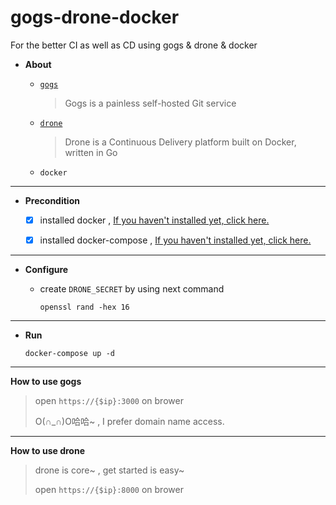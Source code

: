# gogs-drone-docker
For the better CI as well as CD using gogs &amp; drone &amp; docker



- **About**

  - [`gogs`](https://gogs.io/)

    > Gogs is a painless self-hosted Git service

  - [`drone`](https://drone.io/) 

    > Drone is a Continuous Delivery platform built on Docker, written in Go

  - `docker` 


___



- **Precondition**

  - [x] installed docker , [If you haven't installed yet, click here.](https://docs.docker.com/install/)

  - [x] installed docker-compose , [If you haven't installed yet, click here.](https://docs.docker.com/compose/install/)


___



- **Configure**

  - create `DRONE_SECRET` by using next command

    ```shell
    openssl rand -hex 16
    ```



___



- **Run**

  ```shell
  docker-compose up -d
  ```



___



**How to use gogs**

> open `https://{$ip}:3000` on brower
>
> O(∩_∩)O哈哈~ , I prefer domain name access.



___



**How to use drone**

> drone is core~ , get started is easy~
>
> open `https://{$ip}:8000` on brower
